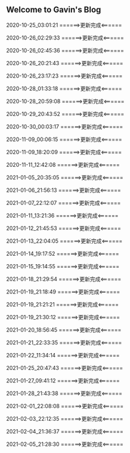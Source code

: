 ## Welcome to Gavin's Blog

2020-10-25_03:01:21
======>更新完成<======

2020-10-26_02:29:33
======>更新完成<======

2020-10-26_02:45:36
======>更新完成<======

2020-10-26_20:21:43
======>更新完成<======

2020-10-26_23:17:23
======>更新完成<======

2020-10-28_01:33:18
======>更新完成<======

2020-10-28_20:59:08
======>更新完成<======

2020-10-29_20:43:52
======>更新完成<======

2020-10-30_00:03:17
======>更新完成<======

2020-11-09_00:06:15
======>更新完成<======

2020-11-09_18:20:09
======>更新完成<======

2020-11-11_12:42:08
======>更新完成<======

2021-01-05_20:35:05
======>更新完成<======

2021-01-06_21:56:13
======>更新完成<======

2021-01-07_22:12:07
======>更新完成<======

2021-01-11_13:21:36
======>更新完成<======

2021-01-12_21:45:53
======>更新完成<======

2021-01-13_22:04:05
======>更新完成<======

2021-01-14_19:17:52
======>更新完成<======

2021-01-15_19:14:55
======>更新完成<======

2021-01-18_21:29:54
======>更新完成<======

2021-01-19_21:18:49
======>更新完成<======

2021-01-19_21:21:21
======>更新完成<======

2021-01-19_21:30:12
======>更新完成<======

2021-01-20_18:56:45
======>更新完成<======

2021-01-21_22:33:35
======>更新完成<======

2021-01-22_11:34:14
======>更新完成<======

2021-01-25_20:47:43
======>更新完成<======

2021-01-27_09:41:12
======>更新完成<======

2021-01-28_21:43:38
======>更新完成<======

2021-02-01_22:08:08
======>更新完成<======

2021-02-03_22:12:35
======>更新完成<======

2021-02-04_21:36:37
======>更新完成<======

2021-02-05_21:28:30
======>更新完成<======
